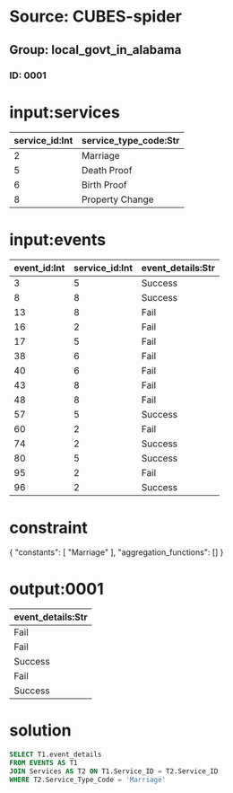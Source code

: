 # Source: CUBES-spider
## Group: local_govt_in_alabama
### ID: 0001

# input:services

| service_id:Int | service_type_code:Str |
|---|---|
| 2 | Marriage |
| 5 | Death Proof |
| 6 | Birth Proof |
| 8 | Property Change |

# input:events

| event_id:Int | service_id:Int | event_details:Str |
|---|---|---|
| 3 | 5 | Success |
| 8 | 8 | Success |
| 13 | 8 | Fail |
| 16 | 2 | Fail |
| 17 | 5 | Fail |
| 38 | 6 | Fail |
| 40 | 6 | Fail |
| 43 | 8 | Fail |
| 48 | 8 | Fail |
| 57 | 5 | Success |
| 60 | 2 | Fail |
| 74 | 2 | Success |
| 80 | 5 | Success |
| 95 | 2 | Fail |
| 96 | 2 | Success |

# constraint

{
  "constants": [
    "Marriage"
  ],
  "aggregation_functions": []
}

# output:0001

| event_details:Str |
|---|
| Fail |
| Fail |
| Success |
| Fail |
| Success |

# solution

```sql
SELECT T1.event_details
FROM EVENTS AS T1
JOIN Services AS T2 ON T1.Service_ID = T2.Service_ID
WHERE T2.Service_Type_Code = 'Marriage'
```
